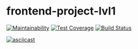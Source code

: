 # frontend-project-lvl1
[![Maintainability](https://api.codeclimate.com/v1/badges/5e5191fea1d8c1d09713/maintainability)](https://codeclimate.com/github/heyMakar/frontend-project-lvl1/maintainability)
[![Test Coverage](https://api.codeclimate.com/v1/badges/5e5191fea1d8c1d09713/test_coverage)](https://codeclimate.com/github/heyMakar/frontend-project-lvl1/test_coverage)
[![Build Status](https://travis-ci.org/heyMakar/frontend-project-lvl1.svg?branch=master)](https://travis-ci.org/heyMakar/frontend-project-lvl1)

[![asciicast](https://asciinema.org/a/mZmvie0dJCgy2nVgU4714bBXI.svg)](https://asciinema.org/a/mZmvie0dJCgy2nVgU4714bBXI)
